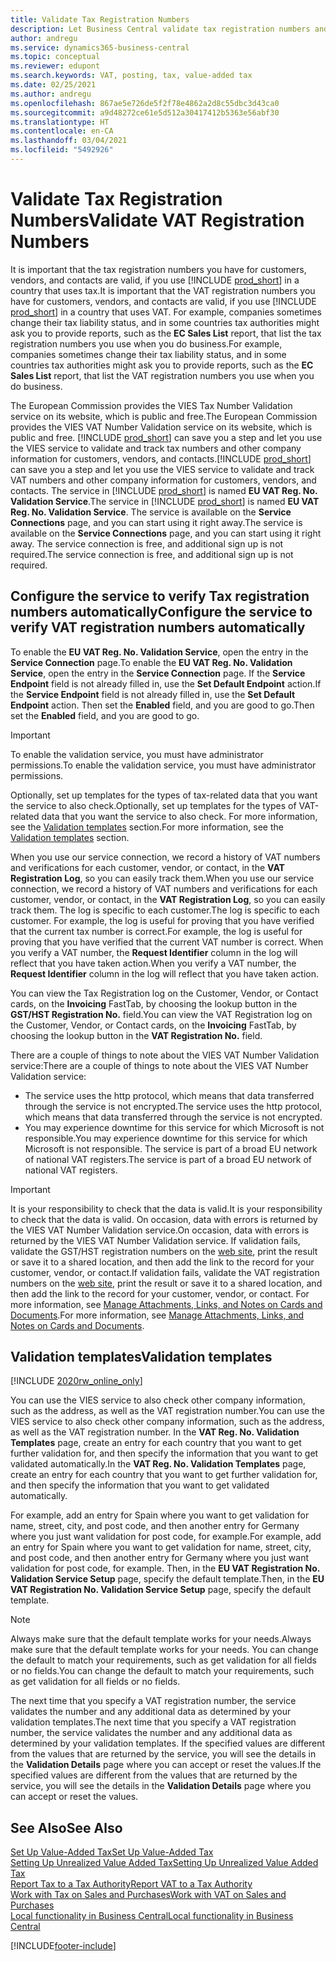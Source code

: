 ```yaml
---
title: Validate Tax Registration Numbers
description: Let Business Central validate tax registration numbers and other company information for your contacts, customers, and vendors, based on the European Union VIES Tax Number Validation service.
author: andregu
ms.service: dynamics365-business-central
ms.topic: conceptual
ms.reviewer: edupont
ms.search.keywords: VAT, posting, tax, value-added tax
ms.date: 02/25/2021
ms.author: andregu
ms.openlocfilehash: 867ae5e726de5f2f78e4862a2d8c55dbc3d43ca0
ms.sourcegitcommit: a9d48272ce61e5d512a30417412b5363e56abf30
ms.translationtype: HT
ms.contentlocale: en-CA
ms.lasthandoff: 03/04/2021
ms.locfileid: "5492926"
---
```

# <a name="validate-vat-registration-numbers"></a><span data-ttu-id="733c0-103">Validate Tax Registration Numbers</span><span class="sxs-lookup"><span data-stu-id="733c0-103">Validate VAT Registration Numbers</span></span>

<span data-ttu-id="733c0-104">It is important that the tax registration numbers you have for customers, vendors, and contacts are valid, if you use [!INCLUDE [prod_short](includes/prod_short.md)] in a country that uses tax.</span><span class="sxs-lookup"><span data-stu-id="733c0-104">It is important that the VAT registration numbers you have for customers, vendors, and contacts are valid, if you use [!INCLUDE [prod_short](includes/prod_short.md)] in a country that uses VAT.</span></span> <span data-ttu-id="733c0-105">For example, companies sometimes change their tax liability status, and in some countries tax authorities might ask you to provide reports, such as the **EC Sales List** report, that list the tax registration numbers you use when you do business.</span><span class="sxs-lookup"><span data-stu-id="733c0-105">For example, companies sometimes change their tax liability status, and in some countries tax authorities might ask you to provide reports, such as the **EC Sales List** report, that list the VAT registration numbers you use when you do business.</span></span>

<span data-ttu-id="733c0-106">The European Commission provides the VIES Tax Number Validation service on its website, which is public and free.</span><span class="sxs-lookup"><span data-stu-id="733c0-106">The European Commission provides the VIES VAT Number Validation service on its website, which is public and free.</span></span> <span data-ttu-id="733c0-107">[!INCLUDE [prod_short](includes/prod_short.md)] can save you a step and let you use the VIES service to validate and track tax numbers and other company information for customers, vendors, and contacts.</span><span class="sxs-lookup"><span data-stu-id="733c0-107">[!INCLUDE [prod_short](includes/prod_short.md)] can save you a step and let you use the VIES service to validate and track VAT numbers and other company information for customers, vendors, and contacts.</span></span> <span data-ttu-id="733c0-108">The service in [!INCLUDE [prod_short](includes/prod_short.md)] is named **EU VAT Reg. No. Validation Service**.</span><span class="sxs-lookup"><span data-stu-id="733c0-108">The service in [!INCLUDE [prod_short](includes/prod_short.md)] is named **EU VAT Reg. No. Validation Service**.</span></span> <span data-ttu-id="733c0-109">The service is available on the **Service Connections** page, and you can start using it right away.</span><span class="sxs-lookup"><span data-stu-id="733c0-109">The service is available on the **Service Connections** page, and you can start using it right away.</span></span> <span data-ttu-id="733c0-110">The service connection is free, and additional sign up is not required.</span><span class="sxs-lookup"><span data-stu-id="733c0-110">The service connection is free, and additional sign up is not required.</span></span>

## <a name="configure-the-service-to-verify-vat-registration-numbers-automatically"></a><span data-ttu-id="733c0-111">Configure the service to verify Tax registration numbers automatically</span><span class="sxs-lookup"><span data-stu-id="733c0-111">Configure the service to verify VAT registration numbers automatically</span></span>

<span data-ttu-id="733c0-112">To enable the **EU VAT Reg. No. Validation Service**, open the entry in the **Service Connection** page.</span><span class="sxs-lookup"><span data-stu-id="733c0-112">To enable the **EU VAT Reg. No. Validation Service**, open the entry in the **Service Connection** page.</span></span> <span data-ttu-id="733c0-113">If the **Service Endpoint** field is not already filled in, use the **Set Default Endpoint** action.</span><span class="sxs-lookup"><span data-stu-id="733c0-113">If the **Service Endpoint** field is not already filled in, use the **Set Default Endpoint** action.</span></span> <span data-ttu-id="733c0-114">Then set the **Enabled** field, and you are good to go.</span><span class="sxs-lookup"><span data-stu-id="733c0-114">Then set the **Enabled** field, and you are good to go.</span></span>  

> [!IMPORTANT]
> <span data-ttu-id="733c0-115">To enable the validation service, you must have administrator permissions.</span><span class="sxs-lookup"><span data-stu-id="733c0-115">To enable the validation service, you must have administrator permissions.</span></span>

<span data-ttu-id="733c0-116">Optionally, set up templates for the types of tax-related data that you want the service to also check.</span><span class="sxs-lookup"><span data-stu-id="733c0-116">Optionally, set up templates for the types of VAT-related data that you want the service to also check.</span></span> <span data-ttu-id="733c0-117">For more information, see the [Validation templates](#validation-templates) section.</span><span class="sxs-lookup"><span data-stu-id="733c0-117">For more information, see the [Validation templates](#validation-templates) section.</span></span>

<span data-ttu-id="733c0-118">When you use our service connection, we record a history of VAT numbers and verifications for each customer, vendor, or contact, in the **VAT Registration Log**, so you can easily track them.</span><span class="sxs-lookup"><span data-stu-id="733c0-118">When you use our service connection, we record a history of VAT numbers and verifications for each customer, vendor, or contact, in the **VAT Registration Log**, so you can easily track them.</span></span> <span data-ttu-id="733c0-119">The log is specific to each customer.</span><span class="sxs-lookup"><span data-stu-id="733c0-119">The log is specific to each customer.</span></span> <span data-ttu-id="733c0-120">For example, the log is useful for proving that you have verified that the current tax number is correct.</span><span class="sxs-lookup"><span data-stu-id="733c0-120">For example, the log is useful for proving that you have verified that the current VAT number is correct.</span></span> <span data-ttu-id="733c0-121">When you verify a VAT number, the **Request Identifier** column in the log will reflect that you have taken action.</span><span class="sxs-lookup"><span data-stu-id="733c0-121">When you verify a VAT number, the **Request Identifier** column in the log will reflect that you have taken action.</span></span>

<span data-ttu-id="733c0-122">You can view the Tax Registration log on the Customer, Vendor, or Contact cards, on the **Invoicing** FastTab, by choosing the lookup button in the **GST/HST Registration No.** field.</span><span class="sxs-lookup"><span data-stu-id="733c0-122">You can view the VAT Registration log on the Customer, Vendor, or Contact cards, on the **Invoicing** FastTab, by choosing the lookup button in the **VAT Registration No.** field.</span></span>  

<span data-ttu-id="733c0-123">There are a couple of things to note about the VIES VAT Number Validation service:</span><span class="sxs-lookup"><span data-stu-id="733c0-123">There are a couple of things to note about the VIES VAT Number Validation service:</span></span>

* <span data-ttu-id="733c0-124">The service uses the http protocol, which means that data transferred through the service is not encrypted.</span><span class="sxs-lookup"><span data-stu-id="733c0-124">The service uses the http protocol, which means that data transferred through the service is not encrypted.</span></span>  
* <span data-ttu-id="733c0-125">You may experience downtime for this service for which Microsoft is not responsible.</span><span class="sxs-lookup"><span data-stu-id="733c0-125">You may experience downtime for this service for which Microsoft is not responsible.</span></span> <span data-ttu-id="733c0-126">The service is part of a broad EU network of national VAT registers.</span><span class="sxs-lookup"><span data-stu-id="733c0-126">The service is part of a broad EU network of national VAT registers.</span></span>

> [!IMPORTANT]
> <span data-ttu-id="733c0-127">It is your responsibility to check that the data is valid.</span><span class="sxs-lookup"><span data-stu-id="733c0-127">It is your responsibility to check that the data is valid.</span></span> <span data-ttu-id="733c0-128">On occasion, data with errors is returned by the VIES VAT Number Validation service.</span><span class="sxs-lookup"><span data-stu-id="733c0-128">On occasion, data with errors is returned by the VIES VAT Number Validation service.</span></span> <span data-ttu-id="733c0-129">If validation fails, validate the GST/HST registration numbers on the [web site](https://ec.europa.eu/taxation_customs/vies/), print the result or save it to a shared location, and then add the link to the record for your customer, vendor, or contact.</span><span class="sxs-lookup"><span data-stu-id="733c0-129">If validation fails, validate the VAT registration numbers on the [web site](https://ec.europa.eu/taxation_customs/vies/), print the result or save it to a shared location, and then add the link to the record for your customer, vendor, or contact.</span></span> <span data-ttu-id="733c0-130">For more information, see [Manage Attachments, Links, and Notes on Cards and Documents](ui-how-add-link-to-record.md).</span><span class="sxs-lookup"><span data-stu-id="733c0-130">For more information, see [Manage Attachments, Links, and Notes on Cards and Documents](ui-how-add-link-to-record.md).</span></span>

## <a name="validation-templates"></a><span data-ttu-id="733c0-131">Validation templates</span><span class="sxs-lookup"><span data-stu-id="733c0-131">Validation templates</span></span>

[!INCLUDE [2020rw_online_only](includes/2020rw_online_only.md)]

<span data-ttu-id="733c0-132">You can use the VIES service to also check other company information, such as the address, as well as the VAT registration number.</span><span class="sxs-lookup"><span data-stu-id="733c0-132">You can use the VIES service to also check other company information, such as the address, as well as the VAT registration number.</span></span> <span data-ttu-id="733c0-133">In the **VAT Reg. No. Validation Templates** page, create an entry for each country that you want to get further validation for, and then specify the information that you want to get validated automatically.</span><span class="sxs-lookup"><span data-stu-id="733c0-133">In the **VAT Reg. No. Validation Templates** page, create an entry for each country that you want to get further validation for, and then specify the information that you want to get validated automatically.</span></span>  

<span data-ttu-id="733c0-134">For example, add an entry for Spain where you want to get validation for name, street, city, and post code, and then another entry for Germany where you just want validation for post code, for example.</span><span class="sxs-lookup"><span data-stu-id="733c0-134">For example, add an entry for Spain where you want to get validation for name, street, city, and post code, and then another entry for Germany where you just want validation for post code, for example.</span></span> <span data-ttu-id="733c0-135">Then, in the **EU VAT Registration No. Validation Service Setup** page, specify the default template.</span><span class="sxs-lookup"><span data-stu-id="733c0-135">Then, in the **EU VAT Registration No. Validation Service Setup** page, specify the default template.</span></span>  

> [!NOTE]
> <span data-ttu-id="733c0-136">Always make sure that the default template works for your needs.</span><span class="sxs-lookup"><span data-stu-id="733c0-136">Always make sure that the default template works for your needs.</span></span> <span data-ttu-id="733c0-137">You can change the default to match your requirements, such as get validation for all fields or no fields.</span><span class="sxs-lookup"><span data-stu-id="733c0-137">You can change the default to match your requirements, such as get validation for all fields or no fields.</span></span>

<span data-ttu-id="733c0-138">The next time that you specify a VAT registration number, the service validates the number and any additional data as determined by your validation templates.</span><span class="sxs-lookup"><span data-stu-id="733c0-138">The next time that you specify a VAT registration number, the service validates the number and any additional data as determined by your validation templates.</span></span> <span data-ttu-id="733c0-139">If the specified values are different from the values that are returned by the service, you will see the details in the **Validation Details** page where you can accept or reset the values.</span><span class="sxs-lookup"><span data-stu-id="733c0-139">If the specified values are different from the values that are returned by the service, you will see the details in the **Validation Details** page where you can accept or reset the values.</span></span>  

## <a name="see-also"></a><span data-ttu-id="733c0-140">See Also</span><span class="sxs-lookup"><span data-stu-id="733c0-140">See Also</span></span>

[<span data-ttu-id="733c0-141">Set Up Value-Added Tax</span><span class="sxs-lookup"><span data-stu-id="733c0-141">Set Up Value-Added Tax</span></span>](finance-setup-vat.md)  
[<span data-ttu-id="733c0-142">Setting Up Unrealized Value Added Tax</span><span class="sxs-lookup"><span data-stu-id="733c0-142">Setting Up Unrealized Value Added Tax</span></span>](finance-setup-unrealized-vat.md)  
[<span data-ttu-id="733c0-143">Report Tax to a Tax Authority</span><span class="sxs-lookup"><span data-stu-id="733c0-143">Report VAT to a Tax Authority</span></span>](finance-how-report-vat.md)  
[<span data-ttu-id="733c0-144">Work with Tax on Sales and Purchases</span><span class="sxs-lookup"><span data-stu-id="733c0-144">Work with VAT on Sales and Purchases</span></span>](finance-work-with-vat.md)  
[<span data-ttu-id="733c0-145">Local functionality in Business Central</span><span class="sxs-lookup"><span data-stu-id="733c0-145">Local functionality in Business Central</span></span>](about-localization.md)  


[!INCLUDE[footer-include](includes/footer-banner.md)]
